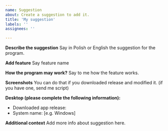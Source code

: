 ```yaml
---
name: Suggestion
about: Create a suggestion to add it.
title: 'My suggestion'
labels: ''
assignees: ''

---
```


**Describe the suggestion**
Say in Polish or English the suggestion for the program.

**Add feature**
Say feature name

**How the program may work?**
Say to me how the feature works.

**Screenshots**
You can do that if you downloaded release and modified it.
(if you have one, send me script)

**Desktop (please complete the following information):**
 - Downloaded app release: 
 - System name: [e.g. Windows]

**Additional context**
Add more info about suggestion here.
